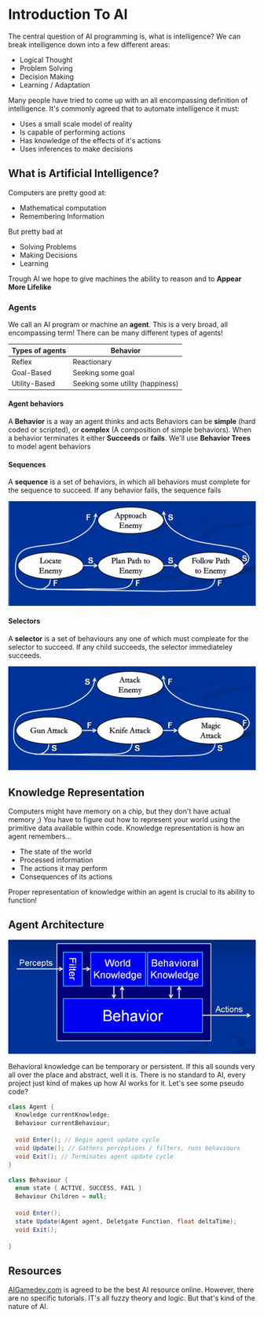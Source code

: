 # Introduction To AI

The central question of AI programming is, what is intelligence? We can break intelligence down into a few different areas:

* Logical Thought
* Problem Solving
* Decision Making
* Learning / Adaptation

Many people have tried to come up with an all encompassing definition of intelligence. It's commonly agreed that to automate intelligence it must:

* Uses a small scale model of reality
* Is capable of performing actions
* Has knowledge of the effects of it's actions
* Uses inferences to make decisions

## What is Artificial Intelligence?

Computers are pretty good at:

* Mathematical computation
* Remembering Information

But pretty bad at

* Solving Problems
* Making Decisions
* Learning

Trough AI we hope to give machines the ability to reason and to __Appear More Lifelike__

### Agents

We call an AI program or machine an __agent__. This is a very broad, all encompassing term! There can be many different types of agents!

| Types of agents | Behavior |
| -- | -- |
| Reflex | Reactionary |
| Goal-Based | Seeking some goal |
| Utility-Based | Seeking some utility (happiness) |

#### Agent behaviors

A __Behavior__ is a way an agent thinks and acts Behaviors can be __simple__ (hard coded or scripted), or __complex__ (A composition of simple behaviors). When a behavior terminates it either __Succeeds__ or __fails__. We'll use __Behavior Trees__ to model agent behaviors

#### Sequences

A __sequence__ is a set of behaviors, in which all behaviors must complete for the sequence to succeed. If any behavior fails, the sequence fails

![Chapter01/sequence.png](Chapter01/sequence.png)

#### Selectors

A __selector__ is a set of behaviours any one of which must compleate for the selector to succeed. If any child succeeds, the selector immediateley succeeds.

![Selectpr](Chapter01/selector.png)

## Knowledge Representation

Computers might have memory on a chip, but they don't have actual memory ;) You have to figure out how to represent your world using the primitive data available within code. Knowledge representation is how an agent remembers...

* The state of the world
* Processed information
* The actions it may perform
* Consequences of its actions

Proper representation of knowledge within an agent is crucial to its ability to function!

## Agent Architecture

![Agent](Chapter01/agent.png)

Behavioral knowledge can be temporary or persistent. If this all sounds very all over the place and abstract, well it is. There is no standard to AI, every project just kind of makes up how AI works for it. Let's see some pseudo code?

```cs
class Agent {
  Knowledge currentKnowledge;
  Behaviour currentBehaviour;
  
  void Enter(); // Begin agent update cycle
  void Update(); // Gathers perceptions / filters, runs behaviours
  void Exit(); // Terminates agent update cycle
}
```

```cs
class Behaviour {
  enum state { ACTIVE, SUCCESS, FAIL }
  Behaviour Children = null;
  
  void Enter();
  state Update(Agent agent, Deletgate Function, float deltaTime);
  void Exit();
  
}
```

## Resources

[AIGamedev.com](http://aigamedev.com/) is agreed to be the best AI resource online. However, there are no specific tutorials. IT's all fuzzy theory and logic. But that's kind of the nature of AI.
